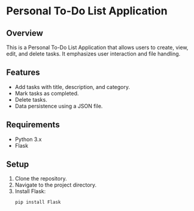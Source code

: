 # Personal To-Do List Application

## Overview
This is a Personal To-Do List Application that allows users to create, view, edit, and delete tasks. It emphasizes user interaction and file handling.

## Features
- Add tasks with title, description, and category.
- Mark tasks as completed.
- Delete tasks.
- Data persistence using a JSON file.

## Requirements
- Python 3.x
- Flask

## Setup
1. Clone the repository.
2. Navigate to the project directory.
3. Install Flask: 
   ```bash
   pip install Flask
